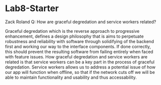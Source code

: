 # Lab8-Starter
Zack Roland
Q: How are graceful degredation and service workers related?

Graceful degredation which is the reverse approach to progressive enhancement, defines a design philosophy that is aims to perpetuate robustness and reliability with software through solidifying of the backend first and working our way to the interface components. If done correctly, this should prevent the resulting software from failing entirely when faced with feature issues. How graceful degredation and service workers are related is that service workers can be a key part in the process of graceful degredation. Service workers allows us to address a potential issue of how our app will function when offline, so that if the network cuts off we will be able to maintain functionality and usability and thus accessability.